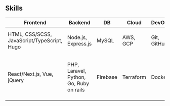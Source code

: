 ## Skills

| **Frontend** | **Backend** | **DB**  | **Cloud** | **DevOps** | **Testing** | **Business** |
|-|-|-|-|-|-|-|
| HTML, CSS/SCSS, JavaScript/TypeScript, Hugo | Node.js, Express.js | MySQL  | AWS, GCP | Git, GitHub | Jest, Selenium | Google Analytics, Clarity, UI/UX |
| React/Next.js, Vue, jQuery | PHP, Laravel, Python, Go, Ruby on rails | Firebase  | Terraform | Docker | | Tableau, Redash, Grafana, SEO, Display Ads, Youtube |
